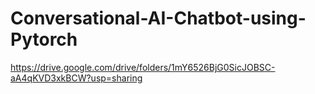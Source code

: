 # Conversational-AI-Chatbot-using-Pytorch
https://drive.google.com/drive/folders/1mY6526BjG0SicJOBSC-aA4qKVD3xkBCW?usp=sharing
